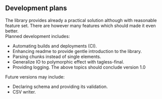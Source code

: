 Development plans
-----------------

The library provides already a practical solution although with reasonable feature set.
There are however many features which should made it even better.  
Planned development includes:
* Automating builds and deployments (CI). 
* Enhancing readme to provide gentle introduction to the library.
* Parsing chunks instead of single elements.
* Generalize IO to polymorphic effect with tagless-final.
* Providing logging.
The above topics should conclude version 1.0

Future versions may include:
* Declaring schema and providing its validation.
* CSV writer.

